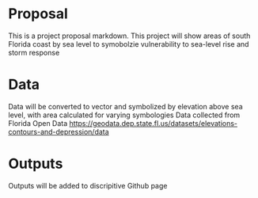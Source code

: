 # Proposal
This is a project proposal markdown. This project will show areas of south Florida coast by sea level to symobolzie vulnerability to sea-level rise and storm response

# Data
Data will be converted to vector and symbolized by elevation above sea level, with area calculated for varying symbologies
Data collected from Florida Open Data https://geodata.dep.state.fl.us/datasets/elevations-contours-and-depression/data

# Outputs
Outputs will be added to discripitive Github page
